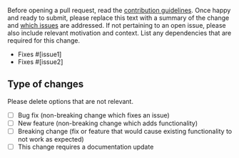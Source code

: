Before opening a pull request, read the [contribution guidelines](https://github.com/UoE-School-of-Mathematics/LaTeX-Templates/blob/main/.github/CONTRIBUTING.md). Once happy and ready to submit, please replace this text with a summary of the change and [which issues](https://github.com/UoE-School-of-Mathematics/LaTeX-Templates/issues) are addressed. If not pertaining to an open issue, please also include relevant motivation and context. List any dependencies that are required for this change.

- Fixes #[issue1]
- Fixes #[issue2]

## Type of changes

Please delete options that are not relevant.

- [ ] Bug fix (non-breaking change which fixes an issue)
- [ ] New feature (non-breaking change which adds functionality)
- [ ] Breaking change (fix or feature that would cause existing functionality to not work as expected)
- [ ] This change requires a documentation update
